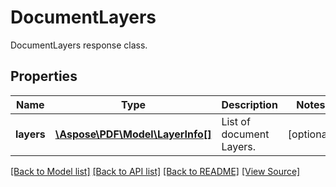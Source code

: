 ﻿# DocumentLayers
DocumentLayers response class.

## Properties
Name | Type | Description | Notes
------------ | ------------- | ------------- | -------------
**layers** | [**\Aspose\PDF\Model\LayerInfo[]**](LayerInfo.md) | List of document Layers. | [optional]

[[Back to Model list]](../README.md#documentation-for-models) [[Back to API list]](../README.md#documentation-for-api-endpoints) [[Back to README]](../README.md) [[View Source]](../src/Aspose/PDF/Model/DocumentLayers.php)

